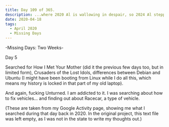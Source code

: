 ```yaml
---
title: Day 109 of 365.
description: ...where 2020 Al is wallowing in despair, so 2024 Al stepped in to explain what happened in the two-week long Missing Days series.
date: 2020-04-18
tags:
  - April 2020
  - Missing Days
---
```


-Missing Days: Two Weeks-

Day 5

Searched for How I Met Your Mother (did it the previous few days too, but in limited form), Crusaders of the Lost Idols, differences between Debian and Ubuntu (I might have been booting from Linux while I do all this, which means my history is locked in that part of my old laptop).

And again, fucking Unturned. I am addicted to it. I was searching about how to fix vehicles... and finding out about Racecar, a type of vehicle.

(These are taken from my Google Activity page, showing me what I searched during that day back in 2020. In the original project, this text file was left empty, as I was not in the state to write my thoughts out.)